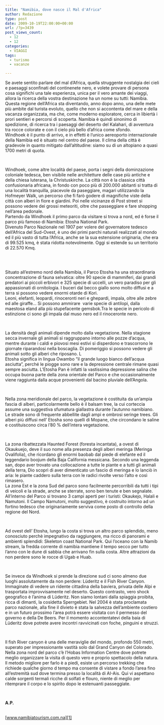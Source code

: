 ```yaml
---
title: "Namibia, dove nasce il Mal d'Africa"
author: Redazione
type: post
date: 2009-10-19T22:00:00+00:00
url: /?p=3439
post_views_count:
  - 12
  - 12
categories:
  - VIAGGI
tags:
  - turismo
  - vacanze

---
```

Se avete sentito parlare del mal d&#8217;Africa, quella struggente nostalgia dei cieli e paesaggi sconfinati del continenete nero, e volete provare di persona cosa significhi una tale esperienza, unica per il vero amante dei viaggi, allora la ricerca della vostra destinazione ha un nome su tutti: Namibia.  
Questa regione dell&#8217;Africa sta diventando, anno dopo anno, una delle mete pi&ugrave; ambite dal turista evoluto, quello che non si accontenta del mare e della vacanza organizzata, ma che, come moderno esploratore, cerca in libiert&agrave; i prori sentieri e percorsi di scoperta. Namibia &egrave; quindi sinonimo di spedizione, di ricerca tra i paesaggi del deserto del Kalahari, di avventura tra rocce colorate e con il cielo pi&ugrave; bello d&#8217;africa come sfondo.  
Windhoek &egrave; il punto di arrivo, e in effetti &egrave; l&#8217;unico aereoporto internazionale della Namibia ed &egrave; situato nel centro del paese. Il clima della citt&agrave; &egrave; gradevole in quanto mitigato dall&#8217;altitudine: siamo su di un altopiano a quasi 1700 metri di quota.

&nbsp;

Windhoek, come altre localit&agrave; del paese, porta i segni della dominzazione coloniale tedesca, ben visibile nelle architetture delle case pi&ugrave; antiche e della chiesa luterana, la Christuskirche. La citt&agrave; non &egrave; la classica citt&agrave; confusionaria africana, in fondo con poco pi&ugrave; di 200.000 abitanti si tratta di una localit&agrave; tranquilla, piacevole da paseggiare, magari utilizzando la Hofmeyer Walk, un percorso che fi far&ograve; godere di magnifiche viste della citt&agrave; con alberi in fiore e giardini. Poi nelle vicinanze di Post street si possono vedere dei grossi meteoriti, oltre che passeggiare e fare shopping nell&#8217;area pedonale.  
Partendo da Windhoek il primo parco da visitare si trova a nord, ed &egrave; forse il parco pi&ugrave; famoso di Namibia: Etosha National Park.  
Divenuto Parco Nazionale nel 1907 per volere del governatore tedesco dell&rsquo;Africa del Sud&#45;Ovest, &egrave; uno dei primi parchi naturali realizzati al mondo ed il pi&ugrave; vasto di tutta l&rsquo;Africa, anche se la sua estensione originaria, che era di 99.525 kmq, &egrave; stata ridotta notevolmente. Oggi si estende su un territorio di 22.570 Kmq.  
&nbsp;

&nbsp;

Situato all&rsquo;estremo nord della Namibia, il Parco Etosha ha una straordinaria concentrazione di fauna selvatica: oltre 90 specie di mammiferi, dai grandi predatori ai piccoli erbivori e 325 specie di uccelli, un vero paradiso per gli appassionati di ornitologia. I buceri dal becco giallo sono molto diffusi e a terra si possono vedere enormi otarde di Kori.  
Leoni, elefanti, leopardi, rinoceronti neri e ghepardi, impala, oltre alle zebre ed alle giraffe&#8230; Si possono ammirare&nbsp; varie specie di antilopi, dalla maestosa eland alla pi&ugrave; stupefacente gemsbok.Tra le specie in pericolo di estinzione ci sono gli impala dal muso nero ed il rinoceronte nero.

&nbsp;

La densit&agrave; degli animali dipende molto dalla vegetazione. Nella stagione secca invernale gli animali si raggruppano intorno alle pozze d&rsquo;acqua, mentre durante i caldi e piovosi mesi estivi si disperdono e trascorrono le giornate riparandosi nella boscaglia. Di pomeriggio si possono vedere gli animali sotto gli alberi che riposano. L  
Etosha significa in lingua Owambo &ldquo;il grande luogo bianco dell&rsquo;acqua asciutta&rdquo;, perch&eacute; le piogge sono rare e la depressione centrale rimane quasi sempre asciutta. L&rsquo;Etosha Pan &egrave; infatti la vastissima depressione salina che occupa buona parte della zona orientale del Parco e che occasionalmente viene raggiunta dalla acque provenienti dal bacino pluviale dell&#8217;Angola.

&nbsp;

Nella zona meridionale del parco, la vegetazione &egrave; costituita da un&#8217;ampia fascia di alberi, particolarmente bello &egrave; il balsam tree, la cui corteccia assume una suggestiva sfumatura giallastra durante l&#8217;autunno namibiano. Le strade sono di frequente abbellite dagli ampi e ombrosi seringe trees. Gli alberi pi&ugrave; diffusi nell&rsquo; Etosha sono quelli di Mopane, che circondano le saline e costituiscono circa l&rsquo;80 % dell&rsquo;intera vegetazione.

&nbsp;

La zona ribattezzata Haunted Forest (foresta incantata), a ovest di Okaukuejo, deve il suo nome alla presenza degli alberi meringa (Meringa Ovalifolia), che ricordano gli enormi baobab dal piede di elefante ed il leggendario boojum della Baja California messicana. Secondo una leggenda san, dopo aver trovato una collocazione a tutte le piante e a tutti gli animali della terra, Dio scopr&igrave; di aver dimenticato un fascio di meringa e lo lanci&ograve; in aria: le piante caddero sulla terra con le radici rivolte verso l&rsquo;alto e cos&igrave; rimasero.  
La zona Est e la zona Sud del parco sono facilmente percorribili da tutti i tipi di veicoli e la strade, anche se sterrate, sono ben tenute e ben segnalate. All&rsquo;interno del Parco si trovano 3 campi aperti per i turisti: Okaukejo, Halali e Namutoni. Il Campo Namutoni, molto suggestivo, &egrave; costruito intorno ad un fortino tedesco che originariamente serviva come posto di controllo della regione del Nord.

&nbsp;

Ad ovest dell&#8217; Etosha, lungo la costa si trova un altro parco splendido, meno conosciuto perch&egrave; impegnativo da raggiungere, ma ricco di panorami e ambienti splendidi: Skeleton coast National Park. Qui l&#8217;oceano con la Namib stream, la fredda corrente di namibia mantiene il tempo secco per tutto l&#8217;anno con le dune di sabbia che arrivano fin sulla costa. Altre attrazioni da non perdere sono le rocce di Ugab e Huab.

&nbsp;

Se invece da Windhoek si prende la direzione sud ci sono almeno due luoghi assolutamente da non perdere: L&uuml;deritz e il Fish River Canyon.  
Immaginate di vedere un ridente cittadina della baviera, privata delle Alpi e trasportata improvvisamente nel deserto. Questo contrasto, vero shock geografico &egrave; l&#8217;anima di L&uuml;deritz. Non siamo lontani dalla spiaggia proibita, ricca di dimanti, la cosidetta Sperrgebiet. Nel 2004 &egrave; stata proclamata parco nazionale, alla fine il divieto &egrave; stata la salvezza dell&#8217;ambiente costiero e in un futuro prossimo l&#8217;area potr&agrave; essere visitata con il permesso del governo e della De Beers. Per il momento accontentatevi della baia di L&uuml;deritz dove potrete avere incontri ravvicinati con foche, pinguini e struzzi.

&nbsp;

Il fish River canyon &egrave; una delle meraviglie del mondo, profondo 550 metri, superato per impressionante vastit&agrave; solo dal Grand Canyon del Colorado. Nella zona nord del parco c&#8217;&egrave; l&#8217;Hobas Information Centre dove potrete meglio organizzare la visita di questo vero e proprio spettacolo della natura. Il metodo migliore per farlo &egrave; a piedi, esiste un percorso trekking che richiede qualche giorno d tempo ma consente di vistare a fondo l&#8217;area fino all&#8217;estremit&agrave; sud dove termina presso la localit&agrave; di AI&#45;Ais. Qui vi aspettano calde sorgenti termali ricche di solfati e flouro, niente di meglio per ritemprare il corpo e lo spirito dopo le estenuanti passeggiate.

&nbsp;

**A.P.**  
&nbsp;

[www.namibiatourism.com.na][1]

 [1]: https://www.namibiatourism.com.na